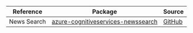 | Reference | Package | Source |
|---|---|---|
|News Search|[azure-cognitiveservices-newssearch](https://repo1.maven.org/maven2/com/microsoft/azure/cognitiveservices/azure-cognitiveservices-newssearch)|[GitHub](https://github.com/Azure/azure-sdk-for-java/blob/main/)|
